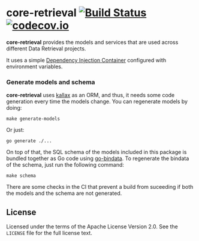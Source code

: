 # core-retrieval [![Build Status](https://travis-ci.org/src-d/core-retrieval.svg?branch=master)](https://travis-ci.org/src-d/core-retrieval) [![codecov.io](https://codecov.io/gh/src-d/core-retrieval/branch/master/graph/badge.svg?token=RCW9yo5m4E)](https://codecov.io/gh/src-d/core-retrieval)

**core-retrieval** provides the models and services that are used across
different Data Retrieval projects.

It uses a simple
[Dependency Injection Container](https://en.wikipedia.org/wiki/Dependency_injection)
configured with environment variables.

### Generate models and schema

**core-retrieval** uses [kallax](https://github.com/src-d/go-kallax) as an ORM, and thus, it needs some code generation every time the models change. You can regenerate models by doing:

```
make generate-models
```

Or just:

```
go generate ./...
```

On top of that, the SQL schema of the models included in this package is bundled together as Go code using [go-bindata](https://github.com/jteeuwen/go-bindata). To regenerate the bindata of the schema, just run the following command:

```
make schema
```

There are some checks in the CI that prevent a build from suceeding if both the models and the schema are not generated.

## License

Licensed under the terms of the Apache License Version 2.0. See the `LICENSE`
file for the full license text.

